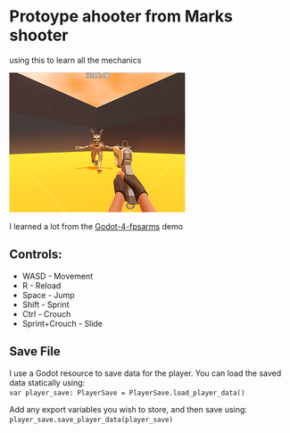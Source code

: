 # Protoype ahooter from Marks shooter

using this to learn all the mechanics 

![Boomer Shooter cover image](./Assets/cover-image.png)



I learned a lot from the [Godot-4-fpsarms](https://github.com/gdquest-demos/godot-4-FPS-arms) demo

## Controls:
* WASD - Movement
* R - Reload
* Space - Jump
* Shift - Sprint
* Ctrl - Crouch
* Sprint+Crouch - Slide

## Save File
I use a Godot resource to save data for the player.
You can load the saved data statically using:\
	`var player_save: PlayerSave = PlayerSave.load_player_data()`

Add any export variables you wish to store, and then save using:\
	`player_save.save_player_data(player_save)`


